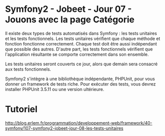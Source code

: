 Symfony2 - Jobeet - Jour 07 - Jouons avec la page Catégorie
========================

Il existe deux types de tests automatisés dans Symfony : les tests unitaires et les tests fonctionnels. Les tests unitaires vérifient que chaque méthode et fonction fonctionne correctement. Chaque test doit être aussi indépendant que possible des autres. D'autre part, les tests fonctionnels vérifient que l'application résultante se comporte correctement dans son ensemble.

Les tests unitaires seront couverts ce jour, alors que demain sera consacré aux tests fonctionnels.

Symfony2 s'intègre à une bibliothèque indépendante, PHPUnit, pour vous donner un framework de tests riche. Pour exécuter des tests, vous devrez installer PHPUnit 3.5.11 ou une version ultérieure.

# Tutoriel
http://blog.erlem.fr/programmation/developpement-web/framework/40-symfony/107-symfony2-jobeet-jour-08-les-tests-unitaires
